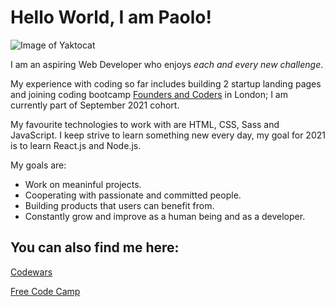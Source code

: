 # Hello World, I am Paolo!

![Image of Yaktocat](https://avatars.githubusercontent.com/u/15671939?v=4)

I am an aspiring Web Developer who enjoys *each and every new challenge*. 

My experience with coding so far includes building 2 startup landing pages and joining coding bootcamp [Founders and Coders](https://www.foundersandcoders.com) in London; I am currently part of September 2021 cohort. 

My favourite technologies to work with are HTML, CSS, Sass and JavaScript. I keep strive to learn something new every day, my goal for 2021 is to learn React.js and Node.js.

My goals are:

* Work on meaninful projects. 
* Cooperating with passionate and committed people.
* Building products that users can benefit from.
* Constantly grow and improve as a human being and as a developer.

## You can also find me here:

[Codewars](https://www.codewars.com/dashboard)

[Free Code Camp](https://www.freecodecamp.org/paolo)




